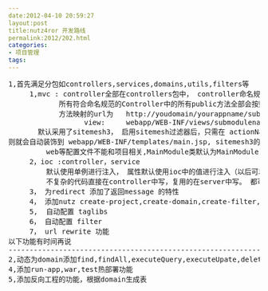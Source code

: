 ```yaml
---
date:2012-04-10 20:59:27
layout:post
title:nutz4ror 开发路线
permalink:2012/202.html
categories:
- 项目管理
tags:
---
```



<pre>1,首先满足分包如controllers,services,domains,utils,filters等
     1,mvc : controller全部在controllers包中， controller命名规范： YourNameController(如果不用Controller 结尾将不对其进行映射)，方法名随便起
            所有符合命名规范的Controller中的所有public方法全部会按照一下规范进行映射
            方法映射的url为   http://youdomain/yourappname/submodulename/yourName/actionName -- &gt; controllers.submodulename.YourNameController.actionName --&gt;
                  view:     webapp/WEB-INF/views/submodulename/yourName/actionName.jsp
       默认采用了sitemesh3， 启用sitemesh过滤器后，只需在 actionName.jsp中head处加入meta name="layout" content="main" 
则就会自动装饰到 webapp/WEB-INF/templates/main.jsp, sitemesh3的语法去google
         web等配置文件不能和项目相关,MainModule类默认为MainModule.class ,MainModule在controllers中，可以参考例子进行配置
     2，ioc :controller，service
         默认使用单例进行注入， 属性默认使用ioc中的值进行注入（以后可以检查ioc中是否存在）
         不复杂的代码直接在controller中写，复用的在server中写。 都可以直接注入dao的
     3， 为redirect 添加了返回message 的特性
     4， 添加nutz create-project,create-domain,create-filter,generate-controller,generate-view,generate-all, 等模板生成功能
     5,  自动配置 taglibs
     6， 自动配置 filter
     7， url rewrite 功能
以下功能有时间再说
----------------------------------------------------------------------------
2,动态为domain添加find,findAll,executeQuery,executeUpate,delete,save,还有set,get等方法
4,添加run-app,war,test热部署功能
5,添加反向工程的功能，根据domain生成表
</pre>